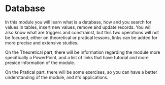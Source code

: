 # Database

In this module you will learn what is a database, how and you search for values in tables, insert new values, remove and update records. You will also know what are triggers and constrainst, but this two operations will not be focused, either on theoretical or pratical lessons, links can be added for more precise and extensive studies.

On the Theoretical part, there will be information regarding the module more specifically a PowerPoint, and a list of links that have tutorial and more presice information of the module.

On the Pratical part, there will be some exercises, so you can have a better understanding of the module, and it's applications.

